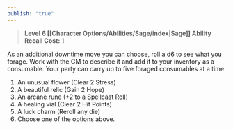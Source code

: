 ```yaml
---
publish: "true"
---
```

> **Level 6 [[Character Options/Abilities/Sage/index|Sage]] Ability**
> **Recall Cost:** 1

As an additional downtime move you can choose, roll a d6 to see what you forage. Work with the GM to describe it and add it to your inventory as a consumable. Your party can carry up to five foraged consumables at a time.

1. An unusual flower (Clear 2 Stress)
2. A beautiful relic (Gain 2 Hope)
3. An arcane rune (+2 to a Spellcast Roll)
4. A healing vial (Clear 2 Hit Points)
5. A luck charm (Reroll any die)
6. Choose one of the options above.
